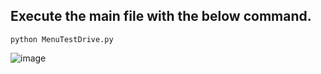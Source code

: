 ## Execute the main file with the below command.
 ```python3
python MenuTestDrive.py
 ```  
![image](https://github.com/rebuild-123/Python-Head-First-Design-Patterns/blob/main/pictures_for_README/composite_menuiterator.png)